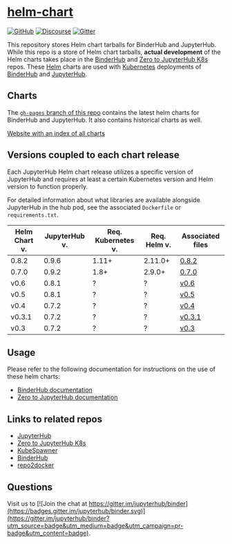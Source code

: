 # [helm-chart](https://github.com/jupyterhub/helm-chart)

[![GitHub](https://img.shields.io/badge/issue_tracking-github-blue.svg)](https://github.com/jupyterhub/helm-chart/issues)
[![Discourse](https://img.shields.io/badge/help_forum-discourse-blue.svg)](https://discourse.jupyter.org/c/jupyterhub)
[![Gitter](https://img.shields.io/badge/social_chat-gitter-blue.svg)](https://gitter.im/jupyterhub/jupyterhub)

This repository stores Helm chart tarballs for BinderHub and JupyterHub. While
this repo is a store of Helm chart tarballs, **actual development** of the Helm
charts takes place in the [BinderHub][] and [Zero to JupyterHub K8s][] repos. These
[Helm][] charts are used with [Kubernetes][] deployments of [BinderHub][] and
[JupyterHub][].

## Charts

The [`gh-pages` branch of this repo](https://github.com/jupyterhub/helm-chart/tree/gh-pages)
contains the latest helm charts for BinderHub and JupyterHub. It also contains
historical charts as well.

[Website with an index of all charts](https://jupyterhub.github.io/helm-chart/)

## Versions coupled to each chart release

Each JupyterHub Helm chart release utilizes a specific version of JupyterHub and
requires at least a certain Kubernetes version and Helm version to function
properly.

For detailed information about what libraries are available alongside JupyterHub
in the hub pod, see the associated `Dockerfile` or `requirements.txt`.

| Helm Chart v. | JupyterHub v. | Req. Kubernetes v. | Req. Helm v. | Associated files
| ------ | ------ | ------ | ------- | ------ |
| 0.8.2  | 0.9.6  | 1.11+  | 2.11.0+ | [0.8.2](https://github.com/jupyterhub/zero-to-jupyterhub-k8s/blob/0.8.2/images/hub) |
| 0.7.0  | 0.9.2  | 1.8+   | 2.9.0+  | [0.7.0](https://github.com/jupyterhub/zero-to-jupyterhub-k8s/blob/0.7.0/images/hub) |
| v0.6   | 0.8.1  | ?      | ?       | [v0.6](https://github.com/jupyterhub/zero-to-jupyterhub-k8s/blob/v0.6/images/hub) |
| v0.5   | 0.8.1  | ?      | ?       | [v0.5](https://github.com/jupyterhub/zero-to-jupyterhub-k8s/blob/v0.5/images/hub) |
| v0.4   | 0.7.2  | ?      | ?       | [v0.4](https://github.com/jupyterhub/zero-to-jupyterhub-k8s/blob/v0.4/images/hub) |
| v0.3.1 | 0.7.2  | ?      | ?       | [v0.3.1](https://github.com/jupyterhub/zero-to-jupyterhub-k8s/blob/v0.3.1/images/hub) |
| v0.3   | 0.7.2  | ?      | ?       | [v0.3](https://github.com/jupyterhub/zero-to-jupyterhub-k8s/blob/v0.3/images/hub) |

## Usage

Please refer to the following documentation for instructions on the
use of these helm charts:

- [BinderHub documentation](https://binderhub.readthedocs.io)
- [Zero to JupyterHub documentation](https://z2jh.jupyter.org)


## Links to related repos

- [JupyterHub][]
- [Zero to JupyterHub K8s][]
- [KubeSpawner][]
- [BinderHub][]
- [repo2docker][]

## Questions

Visit us to
[![Join the chat at https://gitter.im/jupyterhub/binder](https://badges.gitter.im/jupyterhub/binder.svg)](https://gitter.im/jupyterhub/binder?utm_source=badge&utm_medium=badge&utm_campaign=pr-badge&utm_content=badge).

[Kubernetes]: https://kubernetes.io
[Helm]: https://helm.sh
[JupyterHub]: https://github.com/jupyterhub/jupyterhub
[Zero to JupyterHub K8s]: https://github.com/jupyterhub/zero-to-jupyterhub-k8s
[KubeSpawner]: https://github.com/jupyterhub/kubespawner
[BinderHub]: https://github.com/jupyterhub/binderhub
[repo2docker]: https://github.com/jupyter/repo2docker
